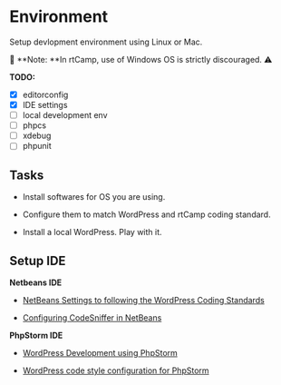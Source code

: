 # Environment

Setup devlopment environment using Linux or Mac.

🚫 **Note: **In rtCamp, use of Windows OS is strictly discouraged. ⚠️

**TODO:**

* [x] editorconfig
* [x] IDE settings
* [ ] local development env
* [ ] phpcs
* [ ] xdebug
* [ ] phpunit

## Tasks

* Install softwares for OS you are using.

* Configure them to match WordPress and rtCamp coding standard.

* Install a local WordPress. Play with it.

## Setup IDE

**Netbeans IDE**

* [NetBeans Settings to following the WordPress Coding Standards](https://github.com/zogot/NetBeans-WordPress-Coding-Standards)

* [Configuring CodeSniffer in NetBeans](https://easyengine.io/tutorials/standards/php/code-sniffer/#codesniffer-and-netbeans)

**PhpStorm IDE**

* [WordPress Development using PhpStorm](https://confluence.jetbrains.com/display/PhpStorm/WordPress+Development+using+PhpStorm)

* [WordPress code style configuration for PhpStorm](https://github.com/Automattic/PhpStorm-Resources)



